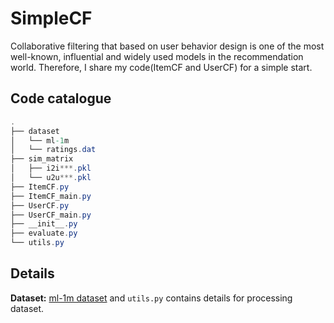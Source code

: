 # SimpleCF
Collaborative filtering that based on user behavior design is one of the most well-known, influential and widely used models in the recommendation world. Therefore, I share my code(ItemCF and UserCF) for a simple start.



## Code catalogue

```csharp
.
├── dataset
│   └── ml-1m
│  	└── ratings.dat
├── sim_matrix
│   ├── i2i***.pkl 
│   └── u2u***.pkl
├── ItemCF.py
├── ItemCF_main.py
├── UserCF.py
├── UserCF_main.py
├── __init__.py
├── evaluate.py
└── utils.py
```



## Details

**Dataset:** [ml-1m dataset](https://grouplens.org/datasets/movielens/) and  `utils.py` contains details for processing dataset.

